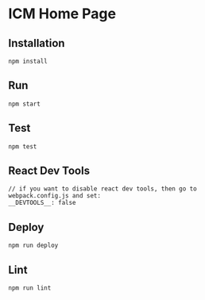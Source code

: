 ICM Home Page
=========================

## Installation
```
npm install
```

## Run
```
npm start
```

## Test
```
npm test
```

## React Dev Tools
```
// if you want to disable react dev tools, then go to webpack.config.js and set:
__DEVTOOLS__: false
```

## Deploy
```
npm run deploy
```

## Lint
```
npm run lint
```
